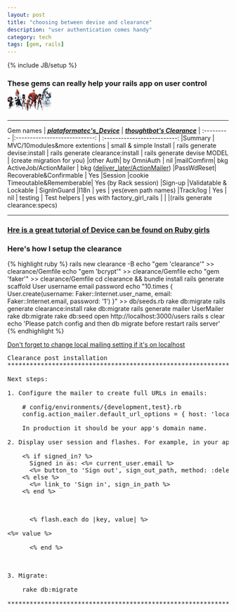 ```yaml
---
layout: post
title: "choosing between devise and clearance"
description: "user authentication comes handy"
category: tech
tags: [gem, rails]
---
```

{% include JB/setup %}
### These gems can really help your rails app on user control <img src="/assets/imgs/users.jpg"  alt="major incrediable roles" width="20%"/>

<hr>

Gem names   |  ***[plataformatec's_Device](https://github.com/plataformatec/devise)***   |  ***[thoughtbot's Clearance](https://github.com/thoughtbot/clearance)***  |
:--------- |:----------------------------: | :--------------------------: |Summary    | MVC/10modules&more extentions |    small & simple
Install    | rails generate devise:install | rails generate clearance:install
           | rails generate devise MODEL   |   (create migration for you)
|other Auth|    by OmniAuth                | nil
|mailComfirm|    bkg ActiveJob/ActionMailer |  bkg ([deliver_later/ActionMailer](http://edgeapi.rubyonrails.org/classes/ActionMailer/MessageDelivery.html#method-i-deliver_later))
|PassWdReset| Recoverable&Confirmable       | Yes
|Session    |cookie Timeoutable&Rememberable| Yes (by Rack session)
|Sign-up    |Validatable & Lockable         |    SignInGuard
|I18n       |   yes                         | yes(even path names)
|Track/log  |   Yes                         | nil
| testing   |  Test helpers                 | yes with factory_girl_rails
|           |                               |(rails generate clearance:specs)

<hr>

### [Hre is a great tutorial of Device can be found on Ruby girls](http://guides.railsgirls.com/devise/)

### Here's how I setup the clearance
{% highlight ruby %}
rails new clearance -B
echo "gem 'clearance'" >> clearance/Gemfile
echo "gem 'bcrypt'"      >> clearance/Gemfile
echo "gem 'faker'"       >> clearance/Gemfile
cd clearance && bundle install
rails generate scaffold User username email password
echo "10.times { User.create(username: Faker::Internet.user_name, email: Faker::Internet.email, password: '1') }" >> db/seeds.rb
rake db:migrate
rails generate clearance:install
rake db:migrate
rails generate mailer UserMailer
rake db:migrate
rake db:seed
open http://localhost:3000/users
rails s
clear
echo 'Please patch config and then db migrate before restart rails server'
{% endhighlight %}

[Don't forget to change local mailing setting if it's on localhost](http://blog.anupamsg.me/2012/02/14/enabling-postfix-for-outbound-relay-via-gmail-on-os-x-lion-11/)

<pre>
Clearance post installation
*******************************************************************************

Next steps:

1. Configure the mailer to create full URLs in emails:

    # config/environments/{development,test}.rb
    config.action_mailer.default_url_options = { host: 'localhost:3000' }

    In production it should be your app's domain name.

2. Display user session and flashes. For example, in your application layout:

    <% if signed_in? %>
      Signed in as: <%= current_user.email %>
      <%= button_to 'Sign out', sign_out_path, method: :delete %>
    <% else %>
      <%= link_to 'Sign in', sign_in_path %>
    <% end %>

    <div id="flash">
      <% flash.each do |key, value| %>
        <div class="flash <%= key %>"><%= value %></div>
      <% end %>
    </div>

3. Migrate:

    rake db:migrate

*******************************************************************************
</pre>